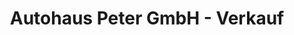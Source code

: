 ---
title: "Autohaus Peter GmbH - Verkauf"
url: /heilbad-heiligenstadt/autohaus-peter-gmbh-verkauf/
shop: Autohaus
---